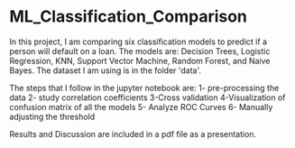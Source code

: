# ML_Classification_Comparison

In this project, I am comparing six classification models to predict if a person will default on a loan. The models are: Decision Trees, Logistic Regression, KNN, Support Vector Machine, Random Forest, and Naive Bayes. The dataset I am using is in the folder 'data'. 

The steps that I follow in the jupyter notebook are: 1- pre-processing the data 2- study correlation coefficients 3-Cross validation 4-Visualization of confusion matrix of all the models 5- Analyze ROC Curves 6- Manually adjusting the threshold

Results and Discussion are included in a pdf file as a presentation. 

